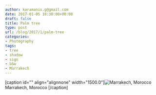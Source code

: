 ```yaml
---
author: karamanis.g@gmail.com
date: 2017-01-05 18:30:00+00:00
draft: false
title: Palm tree
type: post
url: /blog/2017/1/palm-tree
categories:
- Photography
tags:
- tree
- shadow
- sign
- b&w
- Marrakech
---
```


[caption id="" align="alignnone" width="1500.0"]![ Marrakech, Morocco  ](https://images.squarespace-cdn.com/content/v1/4f3f61bae4b063b909445965/1483635635196-1H7FZ5CF7H6FWWSJK4AI/ke17ZwdGBToddI8pDm48kFWxnDtCdRm2WA9rXcwtIYR7gQa3H78H3Y0txjaiv_0fDoOvxcdMmMKkDsyUqMSsMWxHk725yiiHCCLfrh8O1z5QPOohDIaIeljMHgDF5CVlOqpeNLcJ80NK65_fV7S1UcTSrQkGwCGRqSxozz07hWZrYGYYH8sg4qn8Lpf9k1pYMHPsat2_S1jaQY3SwdyaXg/image-asset.jpeg?format=original)
 Marrakech, Morocco [/caption]
